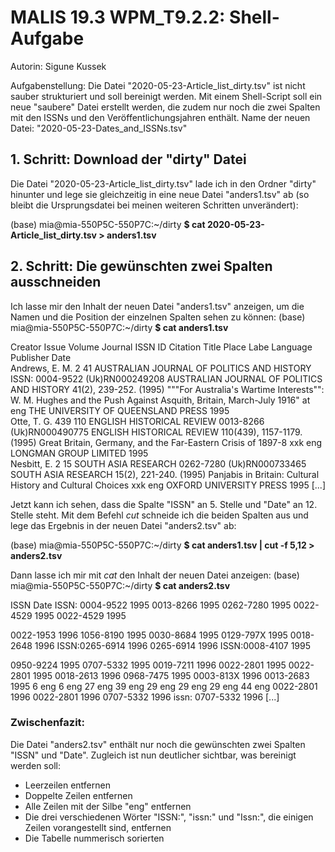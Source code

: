 # MALIS 19.3 WPM_T9.2.2: Shell-Aufgabe
Autorin: Sigune Kussek

Aufgabenstellung: Die Datei "2020-05-23-Article_list_dirty.tsv" ist nicht sauber strukturiert und soll bereinigt werden. Mit einem Shell-Script soll ein neue "saubere" Datei erstellt werden, die zudem nur noch die zwei Spalten mit den ISSNs und den Veröffentlichungsjahren enthält. Name der neuen Datei: "2020-05-23-Dates_and_ISSNs.tsv"

## 1. Schritt: Download der "dirty" Datei
Die Datei "2020-05-23-Article_list_dirty.tsv" lade ich in den Ordner "dirty" hinunter und lege sie gleichzeitig in eine neue Datei "anders1.tsv" ab (so bleibt die Ursprungsdatei bei meinen weiteren Schritten unverändert):

(base) mia@mia-550P5C-550P7C:~/dirty **$ cat 2020-05-23-Article_list_dirty.tsv > anders1.tsv**

## 2. Schritt: Die gewünschten zwei Spalten ausschneiden
Ich lasse mir den Inhalt der neuen Datei "anders1.tsv" anzeigen, um die Namen und die Position der einzelnen Spalten sehen zu können:
(base) mia@mia-550P5C-550P7C:~/dirty **$ cat anders1.tsv**

Creator	Issue	Volume	Journal	ISSN	ID	Citation	Title	Place Labe	Language	Publisher	Date		
Andrews, E. M.	2	41	AUSTRALIAN JOURNAL OF POLITICS AND HISTORY	ISSN: 0004-9522	(Uk)RN000249208	AUSTRALIAN JOURNAL OF POLITICS AND HISTORY 41(2), 239-252. (1995)	"""For Australia's Wartime Interests"": W. M. Hughes and the Push Against Asquith, Britain, March-July 1916"	at	eng	THE UNIVERSITY OF QUEENSLAND PRESS	1995		
Otte, T. G.	439	110	ENGLISH HISTORICAL REVIEW	0013-8266	(Uk)RN000490775	ENGLISH HISTORICAL REVIEW 110(439), 1157-1179. (1995)	Great Britain, Germany, and the Far-Eastern Crisis of 1897-8	xxk	eng	LONGMAN GROUP LIMITED	1995		
Nesbitt, E.	2	15	SOUTH ASIA RESEARCH	0262-7280	(Uk)RN000733465	SOUTH ASIA RESEARCH 15(2), 221-240. (1995)	Panjabis in Britain: Cultural History and Cultural Choices	xxk	eng	OXFORD UNIVERSITY PRESS	1995 \[...]

Jetzt kann ich sehen, dass die Spalte "ISSN" an 5. Stelle und "Date" an 12. Stelle steht. Mit dem Befehl *cut* schneide ich die beiden Spalten aus und lege das Ergebnis in der neuen Datei "anders2.tsv" ab:

(base) mia@mia-550P5C-550P7C:~/dirty **$ cat anders1.tsv | cut -f 5,12 > anders2.tsv**

Dann lasse ich mir mit *cat* den Inhalt der neuen Datei anzeigen:
(base) mia@mia-550P5C-550P7C:~/dirty **$ cat anders2.tsv**

ISSN	Date
ISSN: 0004-9522	1995
0013-8266	1995
0262-7280	1995
0022-4529	1995
0022-4529	1995




0022-1953	1996
1056-8190	1995
0030-8684	1995
0129-797X	1995
0018-2648	1996
ISSN:0265-6914	1996
0265-6914	1996
ISSN:0008-4107	1995
	
	
	
	
0950-9224	1995
0707-5332	1995
0019-7211	1996
0022-2801	1995
0022-2801	1995
0018-2613	1996
0968-7475	1995
0003-813X	1996
0013-2683	1995
6	eng
6	eng
27	eng
39	eng
29	eng
29	eng
29	eng
44	eng
0022-2801	1996
0022-2801	1996
0707-5332	1996
issn: 0707-5332	1996 \[...]

### Zwischenfazit:
Die Datei "anders2.tsv" enthält nur noch die gewünschten zwei Spalten "ISSN" und "Date". Zugleich ist nun deutlicher sichtbar, was bereinigt werden soll:
- Leerzeilen entfernen
- Doppelte Zeilen entfernen
- Alle Zeilen mit der Silbe "eng" entfernen
- Die drei verschiedenen Wörter "ISSN:", "issn:" und "Issn:", die einigen Zeilen vorangestellt sind, entfernen
- Die Tabelle nummerisch sorierten

